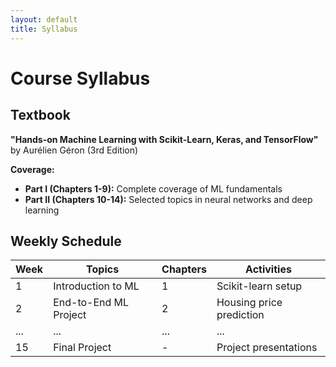 ```yaml
---
layout: default
title: Syllabus
---
```


# Course Syllabus

## Textbook

**"Hands-on Machine Learning with Scikit-Learn, Keras, and TensorFlow"**  
by Aurélien Géron (3rd Edition)

**Coverage:**
- **Part I (Chapters 1-9):** Complete coverage of ML fundamentals
- **Part II (Chapters 10-14):** Selected topics in neural networks and deep learning

## Weekly Schedule

| Week | Topics | Chapters | Activities |
|------|--------|----------|------------|
| 1 | Introduction to ML | 1 | Scikit-learn setup |
| 2 | End-to-End ML Project | 2 | Housing price prediction |
| ... | ... | ... | ... |
| 15 | Final Project | - | Project presentations |
